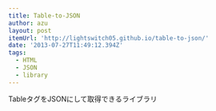 ```yaml
---
title: Table-to-JSON
author: azu
layout: post
itemUrl: 'http://lightswitch05.github.io/table-to-json/'
date: '2013-07-27T11:49:12.394Z'
tags:
  - HTML
  - JSON
  - library
---
```

TableタグをJSONにして取得できるライブラリ
